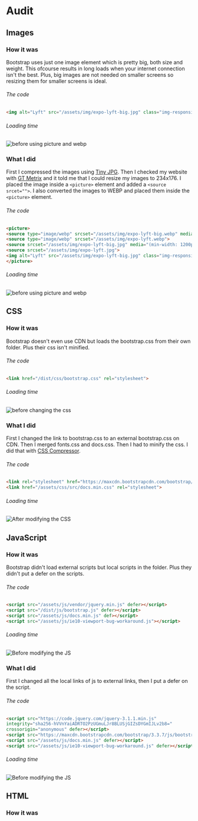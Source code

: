 # Audit
## Images
### How it was
Bootstrap uses just one image element which is pretty big, both size and weight. This ofcourse results in long loads when your internet connection isn't the best. Plus, big images are not needed on smaller screens so resizing them for smaller screens is ideal.

###### The code
```html
<img alt="Lyft" src="/assets/img/expo-lyft-big.jpg" class="img-responsive">
```

###### Loading time
![before using picture and webp](https://github.com/ChanelZM/performance-matters/blob/feature/js/auditimg/beforepicture.png)

### What I did
First I compressed the images using [Tiny JPG](https://tinyjpg.com/). Then I checked my website with [GT Metrix](https://gtmetrix.com/) and it told me that I could resize my images to 234x176. I placed the image inside a `<picture>` element and added a `<source srcet="">`. I also converted the images to WEBP and placed them inside the `<picture>` element.

###### The code
```html
<picture>
<source type="image/webp" srcset="/assets/img/expo-lyft-big.webp" media="(min-width: 1200px)">
<source type="image/webp" srcset="/assets/img/expo-lyft.webp">
<source srcset="/assets/img/expo-lyft-big.jpg" media="(min-width: 1200px)">
<source srcset="/assets/img/expo-lyft.jpg">
<img alt="Lyft" src="/assets/img/expo-lyft-big.jpg" class="img-responsive">
</picture>
```

###### Loading time
![before using picture and webp](https://github.com/ChanelZM/performance-matters/blob/feature/js/auditimg/afterpicture.png)

## CSS
### How it was
Bootstrap doesn't even use CDN but loads the bootstrap.css from their own folder. Plus their css isn't minified.

###### The code
```html
<link href="/dist/css/bootstrap.css" rel="stylesheet">
```

###### Loading time
![before changing the css](https://github.com/ChanelZM/performance-matters/blob/feature/js/auditimg/afterpicture.png)

### What I did
First I changed the link to bootstrap.css to an external bootstrap.css on CDN. Then I merged fonts.css and docs.css. Then I had to minify the css. I did that with [CSS Compressor](http://csscompressor.com/).

###### The code
```html
<link rel="stylesheet" href="https://maxcdn.bootstrapcdn.com/bootstrap/3.3.7/css/bootstrap.min.css" integrity="sha384-BVYiiSIFeK1dGmJRAkycuHAHRg32OmUcww7on3RYdg4Va+PmSTsz/K68vbdEjh4u" crossorigin="anonymous">
<link href="/assets/css/src/docs.min.css" rel="stylesheet">
```

###### Loading time
![After modifying the CSS](https://github.com/ChanelZM/performance-matters/blob/feature/js/auditimg/aftercss.png)

## JavaScript
### How it was
Bootstrap didn't load external scripts but local scripts in the folder. Plus they didn't put a defer on the scripts.

###### The code
```html
<script src="/assets/js/vendor/jquery.min.js" defer></script>
<script src="/dist/js/bootstrap.js" defer></script>
<script src="/assets/js/docs.min.js" def></script>
<script src="/assets/js/ie10-viewport-bug-workaround.js"></script>
```

###### Loading time
![Before modifying the JS](https://github.com/ChanelZM/performance-matters/blob/feature/js/auditimg/aftercss.png)

### What I did
First I changed all the local links of js to external links, then I put a defer on the script.

###### The code
```html
<script src="https://code.jquery.com/jquery-3.1.1.min.js"
integrity="sha256-hVVnYaiADRTO2PzUGmuLJr8BLUSjGIZsDYGmIJLv2b8="
crossorigin="anonymous" defer></script>
<script src="https://maxcdn.bootstrapcdn.com/bootstrap/3.3.7/js/bootstrap.min.js" integrity="sha384-Tc5IQib027qvyjSMfHjOMaLkfuWVxZxUPnCJA7l2mCWNIpG9mGCD8wGNIcPD7Txa" crossorigin="anonymous" defer></script>
<script src="/assets/js/docs.min.js" defer></script>
<script src="/assets/js/ie10-viewport-bug-workaround.js" defer></script>
```

###### Loading time
![Before modifying the JS](https://github.com/ChanelZM/performance-matters/blob/feature/js/auditimg/afterjs.png)

## HTML
### How it was